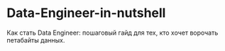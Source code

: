 # Data-Engineer-in-nutshell
Как стать Data Engineer: пошаговый гайд для тех, кто хочет ворочать петабайты данных.

